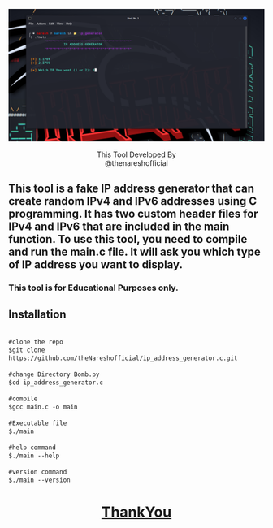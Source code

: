 <p align=center>

<img src='assets/img_1.png'>

<p align='center'>This Tool Developed By <br> <a herf="https://www.instagram.com/the_naresh_offcial/">@thenareshofficial</p>

## This tool is a fake IP address generator that can create random IPv4 and IPv6 addresses using C programming. It has two custom header files for IPv4 and IPv6 that are included in the main function. To use this tool, you need to compile and run the main.c file. It will ask you which type of IP address you want to display.

### This tool is for Educational Purposes only.


## Installation

```console

#clone the repo
$git clone https://github.com/theNareshofficial/ip_address_generator.c.git

#change Directory Bomb.py
$cd ip_address_generator.c

#compile
$gcc main.c -o main

#Executable file
$./main

#help command
$./main --help

#version command
$./main --version

```


<h1 align='center'><u>ThankYou</u></h1>

